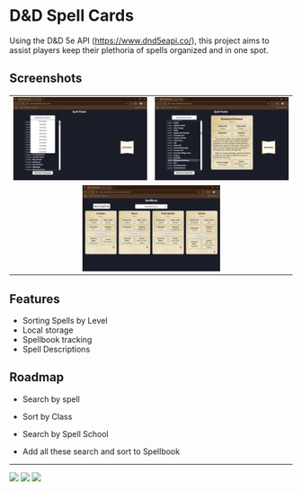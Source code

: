 
# D&D Spell Cards
Using the D&D 5e API (https://www.dnd5eapi.co/), this project aims to assist players keep their plethoria of spells organized and in one spot.


## Screenshots
<div align="center">
  <table style="border-collapse: collapse; border:none;">
    <tr style="border:none;">
      <td style="border:none;">
        <img src="./assets/img/Main-Page.png" alt="Main Page SS">
      </td>
      <td style="border:none;">
        <img src="./assets/img/Spell-Card.png" alt="Spell Card SS">
      </td>
    </tr>
    <tr>
      <td colspan="2" align="center" style="border:none;">
        <img src="./assets/img/Spellbook.png" alt="Spellbook SS" style="width:50%; height:auto;">
      </td>
    </tr>
  </table>
</div>
<!-- <img src="./assets/img/Main-Page.png" alt="Main Page SS" style="width:50%; height:auto;">
<img src="./assets/img/Spell-Card.png" alt="Spell Card SS" style="width:50%; height:auto;">
<img src="./assets/img/Spellbook.png" alt="Spellbook SS" style="width:50%; height:auto;"> -->

## Features

- Sorting Spells by Level
- Local storage
- Spellbook tracking
- Spell Descriptions


## Roadmap

- Search by spell

- Sort by Class

- Search by Spell School

- Add all these search and sort to Spellbook

---
 
<p float="left">
  <img
  src="https://img.shields.io/badge/javascript-grey?style=for-the-badge&logo=javascript"
  />
  <img 
  src="https://img.shields.io/badge/html5-%23E34F26.svg?style=for-the-badge&logo=html5&logoColor=white" width="100" 
  />
  <img 
  src="https://img.shields.io/badge/css3-%231572B6.svg?style=for-the-badge&logo=css3&logoColor=white" width="85" 
  /> 
</p>
